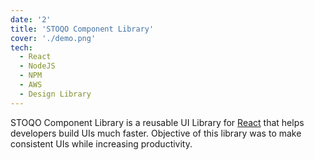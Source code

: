 ```yaml
---
date: '2'
title: 'STOQO Component Library'
cover: './demo.png'
tech:
  - React
  - NodeJS
  - NPM
  - AWS
  - Design Library
---
```


STOQO Component Library is a reusable UI Library for [React](https://reactjs.org/) that helps developers build UIs much faster. Objective of this library was to make consistent UIs while increasing productivity.
